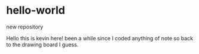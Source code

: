 # hello-world
new repository

Hello this is kevin here!  been a while since I coded anything of note so back to the drawing board I guess.
